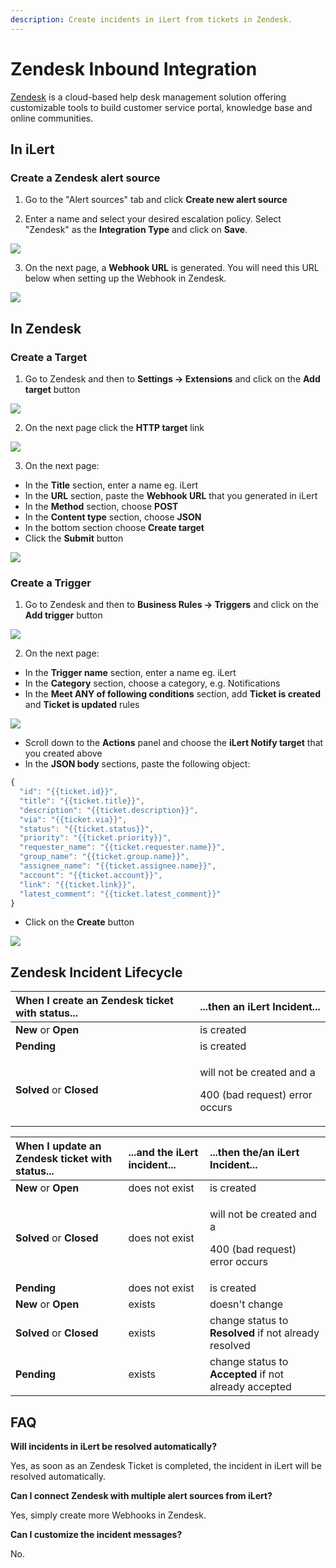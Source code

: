 ```yaml
---
description: Create incidents in iLert from tickets in Zendesk.
---
```


# Zendesk Inbound Integration

[Zendesk](https://www.zendesk.com/) is a cloud-based help desk management solution offering customizable tools to build customer service portal, knowledge base and online communities.

## In iLert <a id="create-alert-source"></a>

### Create a Zendesk alert source

1. Go to the "Alert sources" tab and click **Create new alert source**

2. Enter a name and select your desired escalation policy. Select "Zendesk" as the **Integration Type** and click on **Save**.

![](../../.gitbook/assets/ilert%20%2886%29.png)

3. On the next page, a **Webhook URL** is generated. You will need this URL below when setting up the Webhook in Zendesk.

![](../../.gitbook/assets/ilert%20%2885%29.png)

## In Zendesk <a id="in-topdesk"></a>

### Create a Target

1. Go to Zendesk and then to **Settings -&gt; Extensions** and click on the **Add target** button

![](../../.gitbook/assets/a_-_agent.png)

2. On the next page click the **HTTP target** link

![](../../.gitbook/assets/a_-_agent%20%283%29.png)

3. On the next page:

* In the **Title** section, enter a name eg. iLert
* In the **URL** section, paste the **Webhook URL** that you generated in iLert
* In the **Method** section, choose **POST**
* In the **Content type** section, choose **JSON**
* In the bottom section choose **Create target**
* Click the **Submit** button

![](../../.gitbook/assets/a_-_agent%20%282%29.png)

### Create a Trigger

1. Go to Zendesk and then to **Business Rules -&gt; Triggers** and click on the **Add trigger** button

![](../../.gitbook/assets/a_-_agent%20%281%29.png)

2. On the next page:

* In the **Trigger name** section, enter a name eg. iLert
* In the **Category** section, choose a category, e.g. Notifications
* In the **Meet ANY of following conditions** section, add **Ticket is created** and **Ticket is updated** rules

![](../../.gitbook/assets/a_-_agent%20%284%29.png)

* Scroll down to the **Actions** panel and choose the **iLert Notify target** that you created above
* In the **JSON body** sections, paste the following  object:

```javascript
{
  "id": "{{ticket.id}}",
  "title": "{{ticket.title}}",
  "description": "{{ticket.description}}",
  "via": "{{ticket.via}}",
  "status": "{{ticket.status}}",
  "priority": "{{ticket.priority}}",
  "requester_name": "{{ticket.requester.name}}",
  "group_name": "{{ticket.group.name}}",
  "assignee_name": "{{ticket.assignee.name}}",
  "account": "{{ticket.account}}",
  "link": "{{ticket.link}}",
  "latest_comment": "{{ticket.latest_comment}}"
}
```

* Click on the **Create** button

![](../../.gitbook/assets/notification_center%20%281%29.png)

## Zendesk Incident Lifecycle

<table>
  <thead>
    <tr>
      <th style="text-align:left">When I create an Zendesk ticket with status...</th>
      <th style="text-align:left">...then an iLert Incident...</th>
    </tr>
  </thead>
  <tbody>
    <tr>
      <td style="text-align:left"><b>New </b>or<b> Open</b>
      </td>
      <td style="text-align:left">is created</td>
    </tr>
    <tr>
      <td style="text-align:left"><b>Pending</b>
      </td>
      <td style="text-align:left">is created</td>
    </tr>
    <tr>
      <td style="text-align:left"><b>Solved</b> or <b>Closed</b>
      </td>
      <td style="text-align:left">
        <p>will not be created and a</p>
        <p>400 (bad request) error occurs</p>
      </td>
    </tr>
  </tbody>
</table>



<table>
  <thead>
    <tr>
      <th style="text-align:left">When I update an Zendesk ticket with status...</th>
      <th style="text-align:left">...and the<b> </b>iLert incident...</th>
      <th style="text-align:left">...then the/an iLert Incident...</th>
    </tr>
  </thead>
  <tbody>
    <tr>
      <td style="text-align:left"><b>New </b>or<b> Open</b>
      </td>
      <td style="text-align:left">does not exist</td>
      <td style="text-align:left">is created</td>
    </tr>
    <tr>
      <td style="text-align:left"><b>Solved</b> or <b>Closed</b>
      </td>
      <td style="text-align:left">does not exist</td>
      <td style="text-align:left">
        <p>will not be created and a</p>
        <p>400 (bad request) error occurs</p>
      </td>
    </tr>
    <tr>
      <td style="text-align:left"><b>Pending</b>
      </td>
      <td style="text-align:left">does not exist</td>
      <td style="text-align:left">is created</td>
    </tr>
    <tr>
      <td style="text-align:left"><b>New </b>or<b> Open</b>
      </td>
      <td style="text-align:left">exists</td>
      <td style="text-align:left">doesn&apos;t change</td>
    </tr>
    <tr>
      <td style="text-align:left"><b>Solved</b> or <b>Closed</b>
      </td>
      <td style="text-align:left">exists</td>
      <td style="text-align:left">change status to <b>Resolved</b> if not already resolved</td>
    </tr>
    <tr>
      <td style="text-align:left"><b>Pending</b>
      </td>
      <td style="text-align:left">exists</td>
      <td style="text-align:left">change status to <b>Accepted</b> if not already accepted</td>
    </tr>
  </tbody>
</table>

## FAQ <a id="faq"></a>

**Will incidents in iLert be resolved automatically?**

Yes, as soon as an Zendesk Ticket is completed, the incident in iLert will be resolved automatically.

**Can I connect Zendesk with multiple alert sources from iLert?**

Yes, simply create more Webhooks in Zendesk.

**Can I customize the incident messages?**

No.

